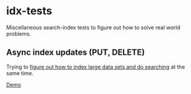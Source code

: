 # idx-tests
Miscellaneous search-index tests to figure out how to solve real world problems.

## Async index updates (PUT, DELETE)
Trying to [figure out how to index large data sets and do searching](https://github.com/fergiemcdowall/search-index/issues/497) at the same time.

[Demo](https://eklem.github.io/idx-tests/async-index-and-search/)
